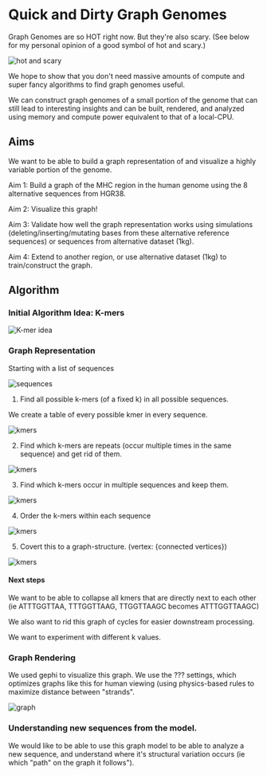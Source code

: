 # Quick and Dirty Graph Genomes

Graph Genomes are so HOT right now.  But they're also scary. (See below for my personal opinion of a good symbol of hot and scary.)

![hot and scary](hot_and_scary.jpg)

We hope to show that you don't need massive amounts of compute and super fancy algorithms to find graph genomes useful.

We can construct graph genomes of a small portion of the genome that can still lead to interesting insights and can be built, rendered, and analyzed using memory and compute power equivalent to that of a local-CPU.

## Aims

We want to be able to build a graph representation of and visualize a highly variable portion of the genome.

Aim 1: Build a graph of the MHC region in the human genome using the 8 alternative sequences from HGR38.

Aim 2: Visualize this graph!

Aim 3: Validate how well the graph representation works using simulations (deleting/inserting/mutating bases from these alternative reference sequences) or sequences from alternative dataset (1kg).

Aim 4: Extend to another region, or use alternative dataset (1kg) to train/construct the graph.


## Algorithm

### Initial Algorithm Idea: K-mers

![K-mer idea](kmer_idea.jpg)


### Graph Representation

Starting with a list of sequences

![sequences](sequences.png)


1. Find all possible k-mers (of a fixed k) in all possible sequences.

We create a table of every possible kmer in every sequence.

![kmers](pos.png)

2. Find which k-mers are repeats (occur multiple times in the same sequence) and get rid of them.

![kmers](pos_starts.png)

3. Find which k-mers occur in multiple sequences and keep them.

![kmers](n_repeats.png)

4. Order the k-mers within each sequence 

![kmers](to_order.png)

5. Covert this to a graph-structure. (vertex: {connected vertices})

![kmers](to_edge_list.png)

#### Next steps

We want to be able to collapse all kmers that are directly next to each other (ie ATTTGGTTAA, TTTGGTTAAG, TTGGTTAAGC becomes ATTTGGTTAAGC)

We also want to rid this graph of cycles for easier downstream processing.

We want to experiment with different k values.

### Graph Rendering

We used gephi to visualize this graph. We use the ??? settings, which optimizes graphs like this for human viewing (using physics-based rules to maximize distance between "strands".

![graph](graph.jpg)

### Understanding new sequences from the model.

We would like to be able to use this graph model to be able to analyze a new sequence, and understand where it's structural variation occurs (ie which "path" on the graph it follows"). 
